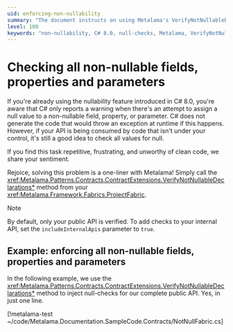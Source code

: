 ```yaml
---
uid: enforcing-non-nullability
summary: "The document instructs on using Metalama's VerifyNotNullableDeclarations method to automatically check and enforce non-nullability in C# 8.0, simplifying the process of ensuring clean code."
level: 100
keywords: "non-nullability, C# 8.0, null-checks, Metalama, VerifyNotNullableDeclarations"
---
```


# Checking all non-nullable fields, properties and parameters

If you're already using the nullability feature introduced in C# 8.0, you're aware that C# only reports a warning when there's an attempt to assign a null value to a non-nullable field, property, or parameter. C# does not generate the code that would throw an exception at runtime if this happens. However, if your API is being consumed by code that isn't under your control, it's still a good idea to check all values for null.

If you find this task repetitive, frustrating, and unworthy of clean code, we share your sentiment.

Rejoice, solving this problem is a one-liner with Metalama! Simply call the <xref:Metalama.Patterns.Contracts.ContractExtensions.VerifyNotNullableDeclarations*> method from your <xref:Metalama.Framework.Fabrics.ProjectFabric>.

> [!NOTE]
> By default, only your public API is verified. To add checks to your internal API, set the `includeInternalApis` parameter to `true`.

## Example: enforcing all non-nullable fields, properties and parameters

In the following example, we use the <xref:Metalama.Patterns.Contracts.ContractExtensions.VerifyNotNullableDeclarations*> method to inject null-checks for our complete public API. Yes, in just one line.

[!metalama-test ~/code/Metalama.Documentation.SampleCode.Contracts/NotNullFabric.cs]




